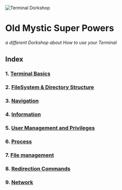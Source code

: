 ![Terminal Dorkshop](https://raw.github.com/patriciogonzalezvivo/OldMysticSuperPowers/master/images/terminal01.png)

# Old Mystic Super Powers 
###### a different Dorkshop about How to use your Terminal 






## Index

### 1. [Terminal Basics](https://github.com/patriciogonzalezvivo/OldMysticSuperPowers/blob/master/chap01.md)

### 2. [FileSystem & Directory Structure](https://github.com/patriciogonzalezvivo/OldMysticSuperPowers/blob/master/chap02.md)

### 3. [Navigation](https://github.com/patriciogonzalezvivo/OldMysticSuperPowers/blob/master/chap03.md)

### 4. [Information](https://github.com/patriciogonzalezvivo/OldMysticSuperPowers/blob/master/chap04.md)

### 5. [User Management and Privileges](https://github.com/patriciogonzalezvivo/OldMysticSuperPowers/blob/master/chap05.md)

### 6. [Process](https://github.com/patriciogonzalezvivo/OldMysticSuperPowers/blob/master/chap06.md)

### 7. [File management](https://github.com/patriciogonzalezvivo/OldMysticSuperPowers/blob/master/chap07.md)

### 8. [Redirection Commands](https://github.com/patriciogonzalezvivo/OldMysticSuperPowers/blob/master/chap08.md)

### 9. [Network](https://github.com/patriciogonzalezvivo/OldMysticSuperPowers/blob/master/chap09.md)

